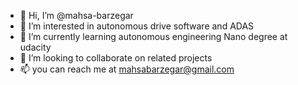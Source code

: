 - 👋 Hi, I’m @mahsa-barzegar
- 👀 I’m interested in autonomous drive software and ADAS
- 🌱 I’m currently learning autonomous engineering Nano degree at udacity
- 💞️ I’m looking to collaborate on related projects
- 📫 you can reach me at mahsabarzegar@gmail.com

<!---
mahsa-barzegar/mahsa-barzegar is a ✨ special ✨ repository because its `README.md` (this file) appears on your GitHub profile.
You can click the Preview link to take a look at your changes.
--->
